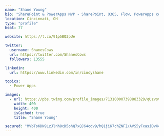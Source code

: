 ```yaml
---
name: "Shane Young"
bio: "SharePoint & PowerApps MVP - SharePoint, O365, Flow, PowerApps consulting? @PowerApps911 | Pure Snark? You found it."
location: Cincinnati, OH
type: "profile"
heat: 77

website: https://t.co/91p5BQ3pUe

twitter:
  username: ShanesCows
  url: https://twitter.com/ShanesCows
  followers: 13555

linkedin:
  url: https://www.linkedin.com/in/cincyshane

topics:
  - Power Apps

images:
  - url: https://pbs.twimg.com/profile_images/713100007398883329/qUzvsvQ3_400x400.jpg
    width: 400
    height: 400
    isCached: true
    title: "Shane Young"

secured: "MVbTsKDN9LzJlnh8cD5ohQ7xQJ64cdv9/hQ1jiK7chZNFI/AVS5yFxasiDvXce0zm4NueFkKQ2rqNcDzehKrqXaB4KjmNyKVu9hIHGKSJvd4bJNOLvhxY+y1eRyEw4mUTr3gvWhWSr+y9t4L4CsXO84XtYjwFK1mLOVae63aJNestFJMbLgDqnh7Nre7FbsP7DJvRwxCkjXBCFj1+sT1lkxYqmjoAy3OuJRKUUPMTqGdKnV36JlriihIVZs+8uKc4zd2yCFlZp260qftlGpFVQZ7XT6BuH0kgBhsObfFYYezxH8wdrS5UpcnIXwUe8MrkjJQ/+QWpRD+tKcqXi2BzXzoOo1hVvuDLRv2E5u+kc+NjzcgngxU4E01h/WeCYqJuADasmvyGuA3IjSFyWiw9fx1kIPU1+fckSVOPyojz7I=;/FNufaT9oZPj/i55zyC3cQ=="
---
```


